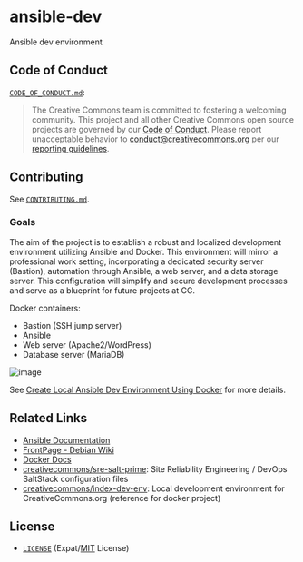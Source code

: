# ansible-dev
Ansible dev environment

## Code of Conduct

[`CODE_OF_CONDUCT.md`](CODE_OF_CONDUCT.md):
> The Creative Commons team is committed to fostering a welcoming community.
> This project and all other Creative Commons open source projects are governed
> by our [Code of Conduct][code_of_conduct]. Please report unacceptable
> behavior to [conduct@creativecommons.org](mailto:conduct@creativecommons.org)
> per our [reporting guidelines][reporting_guide].

[code_of_conduct]: https://opensource.creativecommons.org/community/code-of-conduct/
[reporting_guide]: https://opensource.creativecommons.org/community/code-of-conduct/enforcement/


## Contributing

See [`CONTRIBUTING.md`](CONTRIBUTING.md).


### Goals

The aim of the project is to establish a robust and localized development environment utilizing Ansible and Docker. This environment will mirror a professional work setting, incorporating a dedicated security server (Bastion), automation through Ansible, a web server, and a data storage server. This configuration will simplify and secure development processes and serve as a blueprint for future projects at CC.

Docker containers:

- Bastion (SSH jump server)
- Ansible
- Web server (Apache2/WordPress)
- Database server (MariaDB)


![image](https://github.com/creativecommons/ansible-dev/assets/90766122/21baa18d-715e-4908-9620-15c768994011)


See [Create Local Ansible Dev Environment Using Docker](https://opensource.creativecommons.org/programs/project-ideas/#ansible-dev-env) for more details.


## Related Links
- [Ansible Documentation](https://docs.ansible.com/)
- [FrontPage - Debian Wiki](https://wiki.debian.org/FrontPage)
- [Docker Docs](https://docs.docker.com/)
- [creativecommons/sre-salt-prime](https://github.com/creativecommons/sre-salt-prime): Site Reliability Engineering / DevOps SaltStack configuration files
- [creativecommons/index-dev-env](https://github.com/creativecommons/index-dev-env): Local development environment for CreativeCommons.org (reference for docker project)


## License

- [`LICENSE`](LICENSE) (Expat/[MIT][mit] License)

[mit]: http://www.opensource.org/licenses/MIT "The MIT License | Open Source Initiative"
